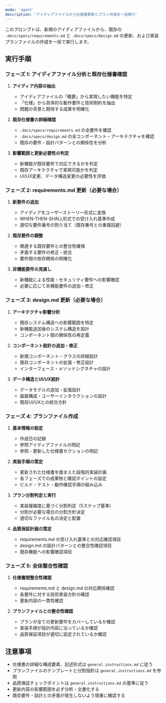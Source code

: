 ```yaml
---
mode: 'agent'
description: 'アイディアファイルから仕様書更新とプラン作成を一括実行'
---
```


このプロンプトは、新規のアイディアファイルから、既存の `.docs/specs/requirements.md` と `.docs/specs/design.md` の更新、および実装プランファイルの作成を一括で実行します。

## 実行手順

### フェーズ 1: アイディアファイル分析と既存仕様書確認

1. **アイディア内容の抽出**
   - アイディアファイルの「概要」から実現したい機能を特定
   - 「仕様」から具体的な動作要件と技術制約を抽出
   - 問題の背景と期待する成果を明確化

2. **既存仕様書の詳細確認**
   - `.docs/specs/requirements.md` の全要件を確認
   - `.docs/specs/design.md` の全コンポーネント・アーキテクチャを確認
   - 既存の要件・設計パターンとの関係性を分析

3. **影響範囲と更新必要性の判定**
   - 新機能が既存要件で対応できるかを判定
   - 既存アーキテクチャで実現可能かを判定
   - UI/UX変更、データ構造変更の必要性を評価

### フェーズ 2: requirements.md 更新（必要な場合）

1. **新要件の追加**
   - アイディアをユーザーストーリー形式に変換
   - WHEN-THEN-SHALL形式での受け入れ基準作成
   - 適切な要件番号の割り当て（既存番号との重複回避）

2. **既存要件の調整**
   - 関連する既存要件との整合性確保
   - 矛盾する要件の修正・統合
   - 要件間の依存関係の明確化

3. **非機能要件の見直し**
   - 新機能による性能・セキュリティ要件への影響確認
   - 必要に応じて非機能要件の追加・修正

### フェーズ 3: design.md 更新（必要な場合）

1. **アーキテクチャ影響分析**
   - 既存システム構造への影響範囲を特定
   - 新機能追加後のシステム構造を設計
   - コンポーネント間の関係性の再定義

2. **コンポーネント設計の追加・修正**
   - 新規コンポーネント・クラスの詳細設計
   - 既存コンポーネントの拡張・修正設計
   - インターフェース・メソッドシグネチャの設計

3. **データ構造とUI/UX設計**
   - データモデルの追加・拡張設計
   - 画面構成・ユーザーインタラクションの設計
   - 既存UI/UXとの統合方針

### フェーズ 4: プランファイル作成

1. **基本情報の設定**
   - 作成日の記録
   - 参照アイディアファイルの明記
   - 参照・更新した仕様書セクションの明記

2. **実装手順の策定**
   - 更新された仕様書を踏まえた段階的実装計画
   - 各フェーズでの成果物と確認ポイントの設定
   - ビルド・テスト・動作確認手順の組み込み

3. **プラン分割判定と実行**
   - 実装複雑度に基づく分割判定（5ステップ基準）
   - 分割が必要な場合の分割方針決定
   - 適切なファイル名の決定と配置

4. **品質保証計画の策定**
   - requirements.md の受け入れ基準との対応確認項目
   - design.md の設計パターンとの整合性確認項目
   - 既存機能への影響確認項目

### フェーズ 5: 全体整合性確認

1. **仕様書間整合性確認**
   - requirements.md と design.md の対応関係確認
   - 各要件に対する技術実装方針の確認
   - 更新内容の一貫性確認

2. **プランファイルとの整合性確認**
   - プランが全ての更新要件をカバーしているか確認
   - 実装手順が設計内容に沿っているか確認
   - 品質保証項目が適切に設定されているか確認

## 注意事項

- 仕様書の詳細な構成要素、記述形式は `general.instructions.md` に従う
- プランファイルのテンプレートと分割指針は `general.instructions.md` を参照
- 品質保証チェックポイントは `general.instructions.md` の基準に従う
- 更新内容の影響範囲を必ず分析・文書化する
- 既存要件・設計との矛盾が発生しないよう慎重に確認する
